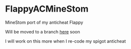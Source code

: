 # FlappyACMineStom
MineStom port of my anticheat Flappy

Will be moved to a branch [here](https://github.com/JustDoom/FlappyAC) soon

I will work on this more when I re-code my spigot anticheat
